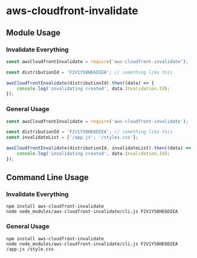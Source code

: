 # aws-cloudfront-invalidate

## Module Usage

### Invalidate Everything

```javascript
const awsCloudfrontInvalidate = require('aws-cloudfront-invalidate');

const distributionId = 'F2V1Y58HE6DIEA'; // something like this

awsCloudfrontInvalidate(distributionId).then((data) => {
	console.log('invalidating created', data.Invalidation.Id);
});
```

### General Usage

```javascript
const awsCloudfrontInvalidate = require('aws-cloudfront-invalidate');

const distributionId = 'F2V1Y58HE6DIEA'; // something like this
const invalidateList = ['/app.js', '/styles.css'];

awsCloudfrontInvalidate(distributionId, invalidateList).then((data) => {
	console.log('invalidating created', data.Invalidation.Id);
});
```

## Command Line Usage

### Invalidate Everything

```
npm install aws-cloudfront-invalidate
node node_modules/aws-cloudfront-invalidate/cli.js F2V1Y58HE6DIEA
```

### General Usage

```
npm install aws-cloudfront-invalidate
node node_modules/aws-cloudfront-invalidate/cli.js F2V1Y58HE6DIEA /app.js /style.css
```
